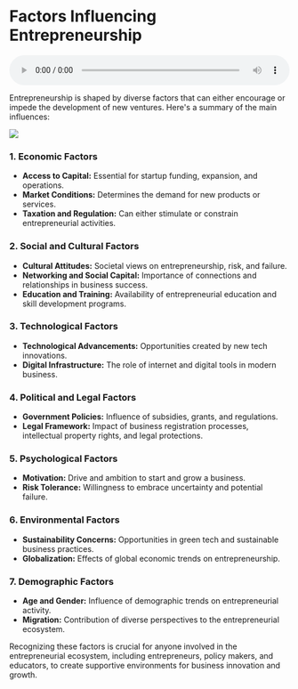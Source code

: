 # Factors Influencing Entrepreneurship

<audio controls style="width: 100%;">
  <source src="../../../../../audio/4th_sem/ED/Unit-1 Introduction to Entrepreneurship/1.m Factors Influencing Entrepreneurship.mp3" type="audio/mpeg">
  Your browser does not support the audio element.
</audio>


Entrepreneurship is shaped by diverse factors that can either encourage or impede the development of new ventures. Here's a summary of the main influences:

![](https://www.addingstories.com/wp-content/uploads/2014/07/REPORTATGE-TIEMPO-DE-EMPRENDER-patricia-610x360.jpg)

### 1. Economic Factors
- **Access to Capital:** Essential for startup funding, expansion, and operations.
- **Market Conditions:** Determines the demand for new products or services.
- **Taxation and Regulation:** Can either stimulate or constrain entrepreneurial activities.

### 2. Social and Cultural Factors
- **Cultural Attitudes:** Societal views on entrepreneurship, risk, and failure.
- **Networking and Social Capital:** Importance of connections and relationships in business success.
- **Education and Training:** Availability of entrepreneurial education and skill development programs.

### 3. Technological Factors
- **Technological Advancements:** Opportunities created by new tech innovations.
- **Digital Infrastructure:** The role of internet and digital tools in modern business.

### 4. Political and Legal Factors
- **Government Policies:** Influence of subsidies, grants, and regulations.
- **Legal Framework:** Impact of business registration processes, intellectual property rights, and legal protections.

### 5. Psychological Factors
- **Motivation:** Drive and ambition to start and grow a business.
- **Risk Tolerance:** Willingness to embrace uncertainty and potential failure.

### 6. Environmental Factors
- **Sustainability Concerns:** Opportunities in green tech and sustainable business practices.
- **Globalization:** Effects of global economic trends on entrepreneurship.

### 7. Demographic Factors
- **Age and Gender:** Influence of demographic trends on entrepreneurial activity.
- **Migration:** Contribution of diverse perspectives to the entrepreneurial ecosystem.

Recognizing these factors is crucial for anyone involved in the entrepreneurial ecosystem, including entrepreneurs, policy makers, and educators, to create supportive environments for business innovation and growth.
